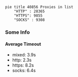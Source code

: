 
```mermaid
pie title 40856 Proxies in list
    "HTTP" : 28365
    "HTTPS": 9855
    "SOCKS" : 9308
```

### Some Info
#### Average Timeout

- mixed: 3.9s
- http: 2.3s
- https: 8.2s
- socks: 6.4s